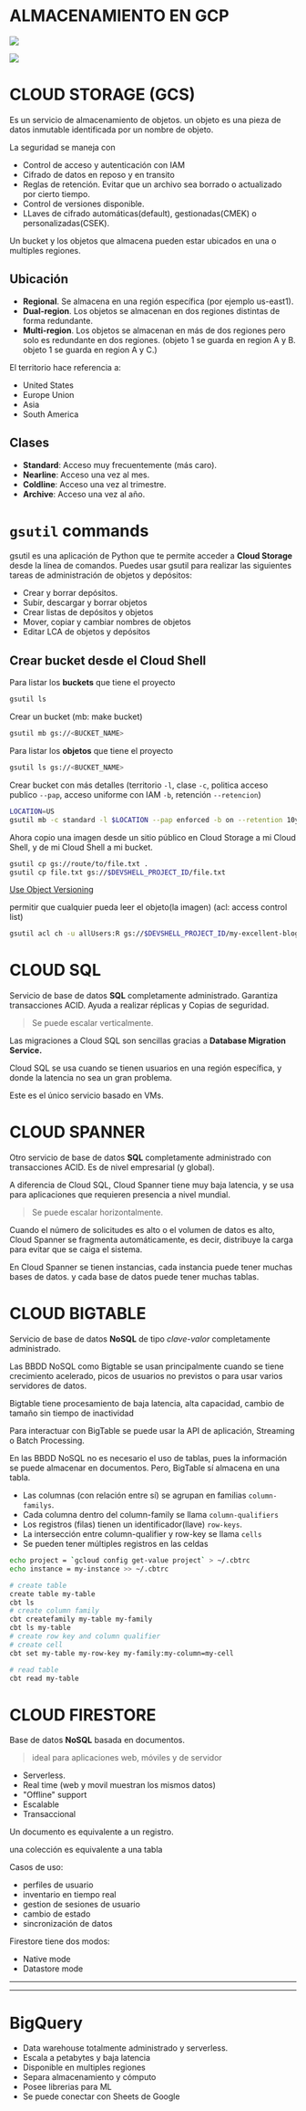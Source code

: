 # ALMACENAMIENTO EN GCP


![](https://1.bp.blogspot.com/-H4a0slANRLg/XXFGsDshuKI/AAAAAAAAAAU/Ov1pyV1IOqQJvSfTJy50eL6dGCrCBHk-wCLcBGAs/s1600/storageoptions.jpg)










![](https://static.platzi.com/media/user_upload/Screenshot_26-ff620129-2ba2-4c0f-aa8e-78aa6f91cfab.jpg)








# CLOUD STORAGE (GCS)

Es un servicio de almacenamiento de objetos. un objeto es una pieza de datos inmutable identificada por un nombre de objeto.

La seguridad se maneja con
- Control de acceso y autenticación con IAM
- Cifrado de datos en reposo y en transito
- Reglas de retención. Evitar que un archivo sea borrado o actualizado por cierto tiempo.
- Control de versiones disponible.
- LLaves de cifrado automáticas(default), gestionadas(CMEK) o personalizadas(CSEK).

Un bucket y los objetos que almacena pueden estar ubicados en una o multiples regiones.

## Ubicación

- **Regional**. Se almacena en una región específica (por ejemplo us-east1).
- **Dual-region**. Los objetos se almacenan en dos regiones distintas de forma redundante.
- **Multi-region**. Los objetos se almacenan en más de dos regiones pero solo es redundante en dos regiones. (objeto 1 se guarda en region A y B. objeto 1 se guarda en region A y C.)

El territorio hace referencia a:
- United States
- Europe Union
- Asia
- South America

## Clases

- **Standard**: Acceso muy frecuentemente (más caro).
- **Nearline**: Acceso una vez al mes.
- **Coldline**: Acceso una vez al trimestre.
- **Archive**: Acceso una vez al año.

# `gsutil` commands

gsutil es una aplicación de Python que te permite acceder a **Cloud Storage** desde la línea de comandos. Puedes usar gsutil para realizar las siguientes tareas de administración de objetos y depósitos:

- Crear y borrar depósitos.
- Subir, descargar y borrar objetos
- Crear listas de depósitos y objetos
- Mover, copiar y cambiar nombres de objetos
- Editar LCA de objetos y depósitos



## Crear bucket desde el Cloud Shell

Para listar los **buckets** que tiene el proyecto
```sh
gsutil ls
```

Crear un bucket (mb: make bucket)
```sh
gsutil mb gs://<BUCKET_NAME>
```

Para listar los **objetos** que tiene el proyecto
```sh
gsutil ls gs://<BUCKET_NAME>
```

Crear bucket con más detalles (territorio `-l`, clase `-c`, politica acceso publico `--pap`, acceso uniforme con IAM `-b`, retención `--retencion`)

```sh
LOCATION=US
gsutil mb -c standard -l $LOCATION --pap enforced -b on --retention 10y gs://$DEVSHELL_PROJECT_ID
```



Ahora copio una imagen desde un sitio público en Cloud Storage a mi Cloud Shell, y de mi Cloud Shell a mi bucket.
```sh
gsutil cp gs://route/to/file.txt .
gsutil cp file.txt gs://$DEVSHELL_PROJECT_ID/file.txt
```

[Use Object Versioning](https://cloud.google.com/storage/docs/using-object-versioning#gsutil)

permitir que cualquier pueda leer el objeto(la imagen) (acl: access control list)

```sh
gsutil acl ch -u allUsers:R gs://$DEVSHELL_PROJECT_ID/my-excellent-blog.png
```


# CLOUD SQL

Servicio de base de datos **SQL** completamente administrado. Garantiza transacciones ACID. Ayuda a realizar réplicas y Copias de seguridad.

> Se puede escalar verticalmente.

Las migraciones a Cloud SQL son sencillas gracias a **Database Migration Service.**

Cloud SQL se usa cuando se tienen usuarios en una región específica, y donde la latencia no sea un gran problema.

Este es el único servicio basado en VMs.



# CLOUD SPANNER

Otro servicio de base de datos **SQL** completamente administrado con transacciones ACID. Es de nivel empresarial (y global). 

A diferencia de Cloud SQL, Cloud Spanner tiene muy baja latencia, y se usa para aplicaciones que requieren presencia a nivel mundial.

> Se puede escalar horizontalmente.

Cuando el número de solicitudes es alto o el volumen de datos es alto, Cloud Spanner se fragmenta automáticamente, es decir, distribuye la carga para evitar que se caiga el sistema.

En Cloud Spanner se tienen instancias, cada instancia puede tener muchas bases de datos. y cada base de datos puede tener muchas tablas.





# CLOUD BIGTABLE

Servicio de base de datos **NoSQL** de tipo *clave-valor* completamente administrado.

Las BBDD NoSQL como Bigtable se usan principalmente cuando se tiene crecimiento acelerado, picos de usuarios no previstos o para usar varios servidores de datos.

Bigtable tiene procesamiento de baja latencia, alta capacidad, cambio de tamaño sin tiempo de inactividad

Para interactuar con BigTable se puede usar la API de aplicación, Streaming o Batch Processing.

En las BBDD NoSQL no es necesario el uso de tablas, pues la información se puede almacenar en documentos. Pero, BigTable sí almacena en una tabla. 
- Las columnas (con relación entre sí) se agrupan en familias `column-familys`. 
- Cada columna dentro del column-family se llama `column-qualifiers`
- Los registros (filas) tienen un identificador(llave) `row-keys`.
- La intersección entre column-qualifier y row-key se llama `cells`
- Se pueden tener múltiples registros en las celdas

```sh
echo project = `gcloud config get-value project` > ~/.cbtrc
echo instance = my-instance >> ~/.cbtrc

# create table
create table my-table
cbt ls
# create column family
cbt createfamily my-table my-family
cbt ls my-table
# create row key and column qualifier
# create cell
cbt set my-table my-row-key my-family:my-column=my-cell

# read table
cbt read my-table
```





# CLOUD FIRESTORE

Base de datos **NoSQL** basada en documentos. 

> ideal para aplicaciones web, móviles y de servidor

- Serverless. 
- Real time (web y movil muestran los mismos datos)
- "Offline" support
- Escalable
- Transaccional

Un documento es equivalente a un registro.

una colección es equivalente a una tabla

Casos de uso:
- perfiles de usuario
- inventario en tiempo real
- gestion de sesiones de usuario
- cambio de estado
- sincronización de datos

Firestore tiene dos modos:
- Native mode
- Datastore mode

---
---

# BigQuery

- Data warehouse totalmente administrado y serverless.
- Escala a petabytes y baja latencia
- Disponible en multiples regiones
- Separa almacenamiento y cómputo
- Posee librerias para ML
- Se puede conectar con Sheets de Google
